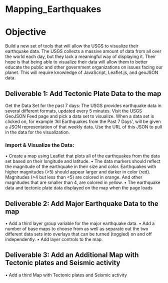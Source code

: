 # Mapping_Earthquakes
# Objective 
Build a new set of tools that will allow the USGS to visualize their earthquake data. The USGS collects a massive amount of data from all over the world each day, but they lack a meaningful way of displaying it. Their hope is that being able to visualize their data will allow them to better educate the public and other government organizations on issues facing our planet.
This will require knowledge of JavaScript, Leaflet.js, and geoJSON data.

## Deliverable 1: Add Tectonic Plate Data to the map 
Get the Data Set for the past 7 days:
The USGS provides earthquake data in several different formats, updated every 5 minutes. Visit the USGS GeoJSON Feed page and pick a data set to visualize. When a data set is clicked on, for example 'All Earthquakes from the Past 7 Days', will be given a JSON representation of that weekly data. Use the URL of this JSON to pull in the data for the visualization.

### Import & Visualize the Data:
•	Create a map using Leaflet that plots all of the earthquakes from the data set based on their longitude and latitude.
•	The data markers should reflect the magnitude of the earthquake in their size and color. Earthquakes with higher magnitudes (>5) should appear larger and darker in color (red).  Magnitudes (>4 but less than <5) are colored in orange.  And other magnitudes that are smaller than 4, are colored in yellow.
•	The earthquake data and tectonic plate data displayed on the map when the page loads

## Deliverable 2: Add Major Earthquake Data to the map
•	Add a third layer group variable for the major earthquake data.
•	Add a number of base maps to choose from as well as separate out the two different data sets into overlays that can be turned (toggled) on and off independently.
•	Add layer controls to the map.

## Deliverable 3: Add an Additional Map with Tectonic plates and Seismic activity
•	Add a third Map with Tectonic plates and Seismic activity

